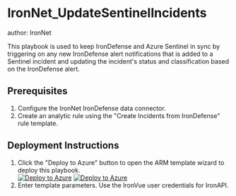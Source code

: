 # IronNet_UpdateSentinelIncidents
author: IronNet

This playbook is used to keep IronDefense and Azure Sentinel in sync by
triggering on any new IronDefense alert notifications that is added to a
Sentinel incident and updating the incident's status and classification based on
the IronDefense alert.

## Prerequisites
1. Configure the IronNet IronDefense data connector.
2. Create an analytic rule using the "Create Incidents from IronDefense" rule
   template.

## Deployment Instructions
1. Click the "Deploy to Azure" button to open the ARM template wizard to deploy
this playbook.<br>
[![Deploy to Azure](https://aka.ms/deploytoazurebutton)](https://portal.azure.com/#create/Microsoft.Template/uri/https%3A%2F%2Fraw.githubusercontent.com%2FAzure%2FAzure-Sentinel%2Fmaster%2FSolutions%2FIronNet%20IronDefense%2FPlaybooks%2FIronNet_UpdateSentinelIncidents%2Fazuredeploy.json) [![Deploy to Azure](https://aka.ms/deploytoazuregovbutton)](https://portal.azure.us/#create/Microsoft.Template/uri/https%3A%2F%2Fraw.githubusercontent.com%2FAzure%2FAzure-Sentinel%2Fmaster%2FSolutions%2FIronNet%20IronDefense%2FPlaybooks%2FIronNet_UpdateSentinelIncidents%2Fazuredeploy.json)
2. Enter template parameters. Use the IronVue user credentials for IronAPI.

